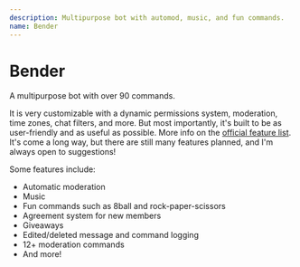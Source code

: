 ```yaml
---
description: Multipurpose bot with automod, music, and fun commands.
name: Bender
---
```


# Bender
A multipurpose bot with over 90 commands.

It is very customizable with a dynamic permissions system, moderation, time zones, chat filters, and more.
But most importantly, it's built to be as user-friendly and as useful as possible.
More info on the [official feature list](https://benderbot.co/features).
It's come a long way, but there are still many features planned, and I'm always open to suggestions!

Some features include:
- Automatic moderation
- Music
- Fun commands such as 8ball and rock-paper-scissors
- Agreement system for new members
- Giveaways
- Edited/deleted message and command logging
- 12+ moderation commands
- And more!


